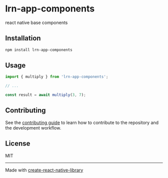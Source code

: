 # lrn-app-components

react native base components

## Installation

```sh
npm install lrn-app-components
```

## Usage

```js
import { multiply } from 'lrn-app-components';

// ...

const result = await multiply(3, 7);
```

## Contributing

See the [contributing guide](CONTRIBUTING.md) to learn how to contribute to the repository and the development workflow.

## License

MIT

---

Made with [create-react-native-library](https://github.com/callstack/react-native-builder-bob)
